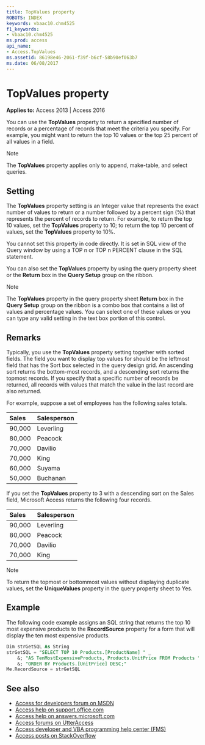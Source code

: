 ```yaml
---
title: TopValues property
ROBOTS: INDEX
keywords: vbaac10.chm4525
f1_keywords:
- vbaac10.chm4525
ms.prod: access
api_name:
- Access.TopValues
ms.assetid: 86198e46-2061-f39f-b6cf-58b90ef063b7
ms.date: 06/08/2017
---
```



# TopValues property

**Applies to:** Access 2013 | Access 2016

You can use the **TopValues** property to return a specified number of records or a percentage of records that meet the criteria you specify. For example, you might want to return the top 10 values or the top 25 percent of all values in a field.

> [!NOTE] 
> The **TopValues** property applies only to append, make-table, and select queries.


## Setting

The **TopValues** property setting is an Integer value that represents the exact number of values to return or a number followed by a percent sign (%) that represents the percent of records to return. For example, to return the top 10 values, set the **TopValues** property to 10; to return the top 10 percent of values, set the **TopValues** property to 10%.

You cannot set this property in code directly. It is set in SQL view of the Query window by using a TOP n or TOP n PERCENT clause in the SQL statement.

You can also set the **TopValues** property by using the query property sheet or the **Return** box in the **Query Setup** group on the ribbon.

> [!NOTE] 
> The **TopValues** property in the query property sheet **Return** box in the **Query Setup** group on the ribbon is a combo box that contains a list of values and percentage values. You can select one of these values or you can type any valid setting in the text box portion of this control.


## Remarks

Typically, you use the **TopValues** property setting together with sorted fields. The field you want to display top values for should be the leftmost field that has the Sort box selected in the query design grid. An ascending sort returns the bottom-most records, and a descending sort returns the topmost records. If you specify that a specific number of records be returned, all records with values that match the value in the last record are also returned.

For example, suppose a set of employees has the following sales totals.

|**Sales**|**Salesperson**|
|:-----|:-----|
|90,000|Leverling|
|80,000|Peacock|
|70,000|Davilio|
|70,000|King|
|60,000|Suyama|
|50,000|Buchanan|


If you set the **TopValues** property to 3 with a descending sort on the Sales field, Microsoft Access returns the following four records.

|**Sales**|**Salesperson**|
|:-----|:-----|
|90,000|Leverling|
|80,000|Peacock|
|70,000|Davilio|
|70,000|King|

> [!NOTE] 
> To return the topmost or bottommost values without displaying duplicate values, set the **UniqueValues** property in the query property sheet to Yes.


## Example

The following code example assigns an SQL string that returns the top 10 most expensive products to the **RecordSource** property for a form that will display the ten most expensive products.


```sql
Dim strGetSQL As String 
strGetSQL = "SELECT TOP 10 Products.[ProductName] " _ 
    &; "AS TenMostExpensiveProducts, Products.UnitPrice FROM Products " _ 
    &; "ORDER BY Products.[UnitPrice] DESC;" 
Me.RecordSource = strGetSQL  

```

## See also

- [Access for developers forum on MSDN](https://social.msdn.microsoft.com/Forums/office/en-US/home?forum=accessdev)
- [Access help on support.office.com](https://support.office.com/search/results?query=Access)
- [Access help on answers.microsoft.com](https://answers.microsoft.com/en-us/msoffice/forum?page=1&;tab=question&;status=all&;auth=1)
- [Access forums on UtterAccess](http://www.utteraccess.com/forum/index.php?act=idx)
- [Access developer and VBA programming help center (FMS)](http://www.fmsinc.com/MicrosoftAccess/developer/)
- [Access posts on StackOverflow](https://stackoverflow.com/questions/tagged/ms-access)
